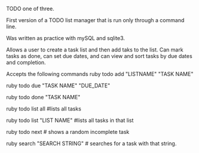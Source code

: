 
TODO one of three.

First version of a TODO list manager that is run only through a command line.

Was written as practice with mySQL and sqlite3.

Allows a user to create a task list and then add taks to the list. Can mark tasks as done, can set due dates, and can view and sort tasks by due dates and completion.

Accepts the following commands
ruby todo add "LISTNAME" "TASK NAME"

ruby todo due "TASK NAME" "DUE_DATE"

ruby todo done "TASK NAME" 

ruby todo list  all #lists all tasks

ruby todo list "LIST NAME"  #lists all tasks in that list

ruby todo next # shows a random incomplete task

ruby search "SEARCH STRING" # searches for a task with that string.
